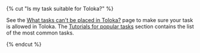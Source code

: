 {% cut "Is my task suitable for Toloka?" %}

See the [What tasks can't be placed in Toloka?](../../../../guide/concepts/unwanted.md) page to make sure your task is
allowed in Toloka. The [Tutorials for popular tasks](../../../../guide/concepts/usecases.md) section contains the list of the most common tasks.

{% endcut %}